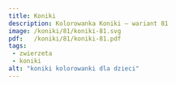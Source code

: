 ```yaml
---
title: Koniki
description: Kolorowanka Koniki – wariant 81
image: /koniki/81/koniki-81.svg
pdf:   /koniki/81/koniki-81.pdf
tags:
 - zwierzeta
 - koniki
alt: "koniki kolorowanki dla dzieci"
---
```

